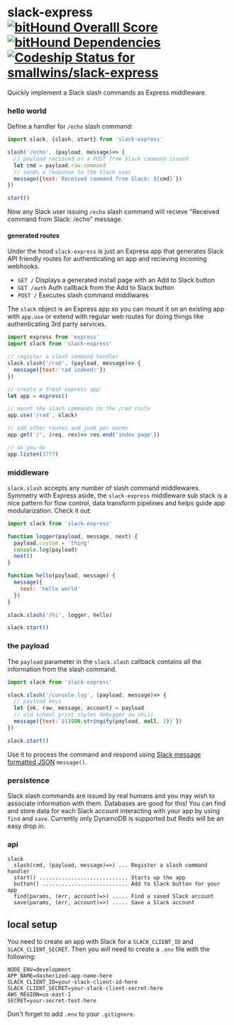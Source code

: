 # slack-express [![bitHound Overalll Score](https://www.bithound.io/github/smallwins/slack-express/badges/score.svg)](https://www.bithound.io/github/smallwins/slack-express) [![bitHound Dependencies](https://www.bithound.io/github/smallwins/slack-express/badges/dependencies.svg)](https://www.bithound.io/github/smallwins/slack-express/master/dependencies/npm) [ ![Codeship Status for smallwins/slack-express](https://codeship.com/projects/8348a860-7a10-0133-8cf8-72bb2b768401/status?branch=master)](https://codeship.com/projects/118901)

Quickly implement a Slack slash commands as Express middleware.

### hello world

Define a handler for `/echo` slash command:

```javascript
import slack, {slash, start} from 'slack-express'

slash('/echo', (payload, message)=> {
  // payload recieved as a POST from Slack command issued
  let cmd = payload.raw.command
  // sends a response to the Slack user
  message({text:`Received command from Slack: ${cmd}`})
})

start()
```

Now any Slack user issuing `/echo` slash command will recieve "Received command from Slack: /echo" message.

#### generated routes

Under the hood `slack-express` is just an Express app that generates Slack API friendly routes for authenticating an app and recieving incoming webhooks.

- `GET /` Displays a generated install page with an Add to Slack button
- `GET /auth` Auth callback from the Add to Slack button
- `POST /` Executes slash command middlwares

The `slack` object is an Express app so you can mount it on an existing app with `app.use` or extend with regular web routes for doing things like authenticating 3rd party services. 

```javascript
import express from 'express'
import slack from 'slack-express'

// register a slash command handler
slack.slash('/rad', (payload, message)=> {
  message({text:'rad indeed!'})
})

// create a fresh express app
let app = express()

// mount the slash commands on the /rad route
app.use('/rad', slack)

// add other routes and junk per norms
app.get('/', (req, res)=> res.end('index page'))

// as you do
app.listen(3777)
```

### middleware

`slack.slash` accepts any number of slash command middlewares. Symmetry with Express aside, the `slack-express` middleware sub stack is a nice pattern for flow control, data transform pipelines and helps guide app modularization. Check it out:

```javascript
import slack from 'slack-express'

function logger(payload, message, next) {
  payload.custom = 'thing'
  console.log(payload)
  next()
}

function hello(payload, message) {
  message({
    text: 'hello world'
  })
}

slack.slash('/hi', logger, hello)

slack.start()
```

### the payload

The `payload` parameter in the `slack.slash` callback contains all the information from the slash command.

```javascript
import slack from 'slack-express'

slack.slash('/console.log', (payload, message)=> {
  // payload keys
  let {ok, raw, message, account} = payload
  // old school print styles debugger aw shiii
  message({text:`${JSON.stringify(payload, null, 2)}`})
})

slack.start()
```

Use it to process the command and respond using [Slack message formatted JSON](https://api.slack.com/docs/formatting) `message()`. 

### persistence

Slack slash commands are issued by real humans and you may wish to associate information with them. Databases are good for this! You can find and store data for each Slack account interacting with your app by using `find` and `save`. Currently only DynamoDB is supported but Redis will be an easy drop in. 

### api

```
slack
  slash(cmd, (payload, message)=>) ... Register a slash command handler
  start() ............................ Starts up the app
  button() ........................... Add to Slack button for your app
  find(params, (err, account)=>) ..... Find a saved Slack account
  save(params, (err, account)=>) ..... Save a Slack account

```

## local setup

You need to create an app with Slack for a `SLACK_CLIENT_ID` and `SLACK_CLIENT_SECRET`. Then you will need to create a `.env` file with the following:

```
NODE_ENV=development
APP_NAME=dasherized-app-name-here
SLACK_CLIENT_ID=your-slack-client-id-here
SLACK_CLIENT_SECRET=your-slack-client-secret-here
AWS_REGION=us-east-1
SECRET=your-secret-text-here

```

Don't forget to add `.env` to your `.gitignore`.
